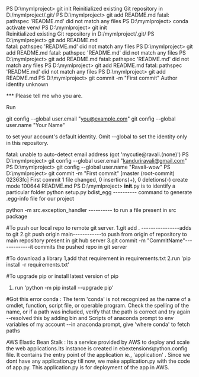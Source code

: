 PS D:\mymlproject> git init
Reinitialized existing Git repository in D:/mymlproject/.git/
PS D:\mymlproject> git add README.md
fatal: pathspec 'README.md' did not match any files
PS D:\mymlproject> conda activate venv/
PS D:\mymlproject> git init            
Reinitialized existing Git repository in D:/mymlproject/.git/
PS D:\mymlproject> git add README.md   
fatal: pathspec 'README.md' did not match any files
PS D:\mymlproject> git add README.md
fatal: pathspec 'README.md' did not match any files
PS D:\mymlproject> git add README.md
fatal: pathspec 'README.md' did not match any files
PS D:\mymlproject> git add README.md
fatal: pathspec 'README.md' did not match any files
PS D:\mymlproject> git add README.md
PS D:\mymlproject> git commit -m "First commit"
Author identity unknown

*** Please tell me who you are.

Run

  git config --global user.email "you@example.com"
  git config --global user.name "Your Name"

to set your account's default identity.
Omit --global to set the identity only in this repository.

fatal: unable to auto-detect email address (got 'mycutie@ravali.(none)')
PS D:\mymlproject> git config --global user.email "kanduriravali@gmail.com"
PS D:\mymlproject> git config --global user.name "Ravali-wow"
PS D:\mymlproject> git commit -m "First commit"
[master (root-commit) 02363fc] First commit
 1 file changed, 0 insertions(+), 0 deletions(-)
 create mode 100644 README.md
PS D:\mymlproject> 
__init__.py is to identify a particular folder
python setup.py bdist_egg ---------- command to generate .egg-info file for our project

python -m src.exception_handler ---------- to run a file present in src package

#To push our local repo to remote git server.
1.git add . ----------------adds to git
2.git push origin main------------to push from origin of repository to main repository present in git hub server
3.git commit -m "CommitName"-------------it commits the pushed repo in git server


#To download a library 
1,add that requirement in requirements.txt
2.run 'pip install -r requirements.txt'

#To upgrade pip or install latest version of pip
1. run 'python -m pip install --upgrade pip'

#Got this error
conda : The term 'conda' is not recognized as the name of a cmdlet, function, script file, or operable program. Check the 
spelling of the name, or if a path was included, verify that the path is correct and try again
  --resolved this by adding bin and Scripts of anaconda prompt to env variables of my account
  --in anaconda prompt, give 'where conda' to fetch paths


AWS Elastic Bean Stalk : Its a service provided by AWS to deploy and scale the web applications.Its instance is created in ebextensions\python.config file. It contains the entry point of the application ie., 'application' . Since we dont have any application.py till now, we make application.py with the code of app.py. This application.py is for deployment of the app in AWS.